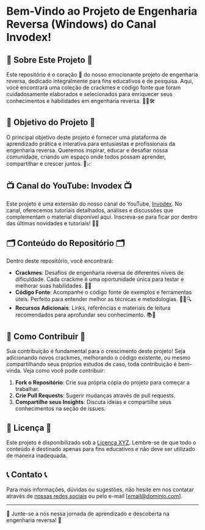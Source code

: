 # Bem-Vindo ao Projeto de Engenharia Reversa (Windows) do Canal Invodex! 

## 🧩 Sobre Este Projeto 🧩

Este repositório é o coração 💓 do nosso emocionante projeto de engenharia reversa, dedicado integralmente para fins educativos e de pesquisa. Aqui, você encontrará uma coleção de crackmes e código fonte que foram cuidadosamente elaborados e selecionados para enriquecer seus conhecimentos e habilidades em engenharia reversa. 🕵️‍♂️🛠️

## 🎯 Objetivo do Projeto 🎯

O principal objetivo deste projeto é fornecer uma plataforma de aprendizado prática e interativa para entusiastas e profissionais da engenharia reversa. Queremos inspirar, educar e desafiar nossa comunidade, criando um espaço onde todos possam aprender, compartilhar e crescer juntos. 🌱📈

## 📺 Canal do YouTube: Invodex 📺

Este projeto é uma extensão do nosso canal do YouTube, [Invodex]([https://www.youtube.com/invodex](https://www.youtube.com/channel/UCCjm5iQKfpIixl7QqNK4R4g)). No canal, oferecemos tutoriais detalhados, análises e discussões que complementam o material disponível aqui. Inscreva-se para ficar por dentro das últimas novidades e tutoriais! 🎥🔔

## 🗂 Conteúdo do Repositório 🗂

Dentro deste repositório, você encontrará:

- **Crackmes**: Desafios de engenharia reversa de diferentes níveis de dificuldade. Cada crackme é uma oportunidade única para testar e melhorar suas habilidades. 🧠💪
- **Código Fonte**: Acompanhe o código fonte de exemplos e ferramentas úteis. Perfeito para entender melhor as técnicas e metodologias. 👨‍💻🔍
- **Recursos Adicionais**: Links, referências e materiais de leitura recomendados para aprofundar seu conhecimento. 📚🔗

## 🤝 Como Contribuir 🤝

Sua contribuição é fundamental para o crescimento deste projeto! Seja adicionando novos crackmes, melhorando o código existente, ou mesmo compartilhando seus próprios estudos de caso, toda contribuição é bem-vinda. Veja como você pode contribuir:

1. **Fork o Repositório**: Crie sua própria cópia do projeto para começar a trabalhar.
2. **Crie Pull Requests**: Sugerir mudanças através de pull requests.
3. **Compartilhe seus Insights**: Discuta ideias e compartilhe seus conhecimentos na seção de issues.

## 📜 Licença 📜

Este projeto é disponibilizado sob a [Licença XYZ](). Lembre-se de que todo o conteúdo é destinado apenas para fins educativos e não deve ser utilizado de maneira inadequada.

## 📞 Contato 📞

Para mais informações, dúvidas ou sugestões, não hesite em nos contatar através de [nossas redes sociais](#) ou pelo e-mail [email@dominio.com].

---

🌟 Junte-se a nós nessa jornada de aprendizado e descoberta na engenharia reversa! 🌟
